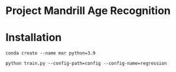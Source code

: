 # Project Mandrill Age Recognition

# Installation

`conda create --name mar python=3.9`

`python train.py --config-path=config --config-name=regression`
